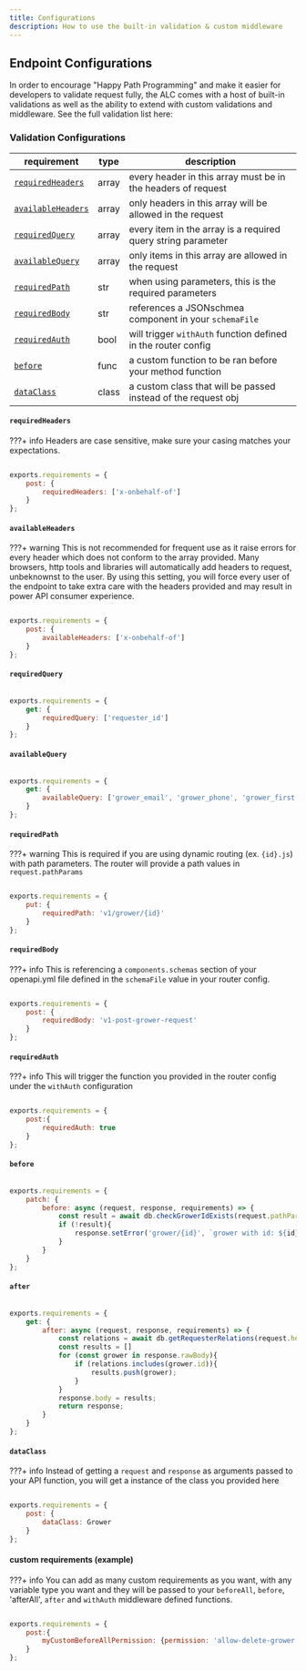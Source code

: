```yaml
---
title: Configurations
description: How to use the built-in validation & custom middleware
---
```


## Endpoint Configurations

In order to encourage "Happy Path Programming" and make it easier for developers to validate request fully, the ALC comes with a host of built-in validations as well as the ability to extend with custom validations and middleware. See the full validation list here:

### Validation Configurations

| requirement                                                                             | type  | description                                                   |
|-----------------------------------------------------------------------------------------|-------|---------------------------------------------------------------|
| [`requiredHeaders`]({{web.url}}/node/apigateway/endpoint/validations/#requiredHeaders)  | array | every header in this array must be in the headers of request  |
| [`availableHeaders`]({{web.url}}/node/apigateway/endpoint/validations/#availableHeaders)| array | only headers in this array will be allowed in the request     |
| [`requiredQuery`]({{web.url}}/node/apigateway/endpoint/validations/#requiredQuery)      | array | every item in the array is a required query string parameter  |
| [`availableQuery`]({{web.url}}/node/apigateway/endpoint/validations/#availableQuery)    | array | only items in this array are allowed in the request           |
| [`requiredPath`]({{web.url}}/node/apigateway/endpoint/validations/#requiredPath)        | str   | when using parameters, this is the required parameters        |
| [`requiredBody`]({{web.url}}/node/apigateway/endpoint/validations/#requiredBody)        | str   | references a JSONschmea component in your `schemaFile`        |
| [`requiredAuth`]({{web.url}}/node/apigateway/endpoint/validations/#requiredAuth)        | bool  | will trigger `withAuth` function defined in the router config |
| [`before`]({{web.url}}/node/apigateway/endpoint/validations/#before)                    | func  | a custom function to be ran before your method function       |
| [`dataClass`]({{web.url}}/node/apigateway/endpoint/validations/#dataClass)              | class | a custom class that will be passed instead of the request obj |

#### `requiredHeaders`

???+ info
    Headers are case sensitive, make sure your casing matches your expectations.

```js

exports.requirements = {
    post: {
        requiredHeaders: ['x-onbehalf-of']
    }
};
```

#### `availableHeaders`

???+ warning
    This is not recommended for frequent use as it raise errors for every header which does not conform to the array provided. Many browsers, http tools and libraries will automatically add headers to request, unbeknownst to the user. By using this setting, you will force every user of the endpoint to take extra care with the headers provided and may result in power API consumer experience.

```js

exports.requirements = {
    post: {
        availableHeaders: ['x-onbehalf-of']
    }
};
```

#### `requiredQuery`

```js

exports.requirements = {
    get: {
        requiredQuery: ['requester_id']
    }
};
```

#### `availableQuery`

```js

exports.requirements = {
    get: {
        availableQuery: ['grower_email', 'grower_phone', 'grower_first', 'grower_last'],
    }
};
```

#### `requiredPath`

???+ warning
    This is required if you are using dynamic routing (ex. `{id}.js`) with path parameters. The router will provide a path values in `request.pathParams`

```js

exports.requirements = {
    put: {
        requiredPath: 'v1/grower/{id}'
    }
};
```

#### `requiredBody`

???+ info
    This is referencing a `components.schemas` section of your openapi.yml file defined in the `schemaFile` value in your router config.

```js

exports.requirements = {
    post: {
        requiredBody: 'v1-post-grower-request'
    }
};
```


#### `requiredAuth`

???+ info
    This will trigger the function you provided in the router config under the `withAuth` configuration

```js

exports.requirements = {
    post:{
        requiredAuth: true
    }
};
```

#### `before`

```js

exports.requirements = {
    patch: {
        before: async (request, response, requirements) => {
            const result = await db.checkGrowerIdExists(request.pathParams.id);
            if (!result){
                response.setError('grower/{id}', `grower with id: ${id} does not exist.`);
            }
        }
    }
};
```

#### `after`

```js

exports.requirements = {
    get: {
        after: async (request, response, requirements) => {
            const relations = await db.getRequesterRelations(request.headers['x-requester-id']);
            const results = []
            for (const grower in response.rawBody){
                if (relations.includes(grower.id)){
                    results.push(grower);
                }
            }
            response.body = results;
            return response;
        }
    }
};
```

#### `dataClass`

???+ info
    Instead of getting a `request` and `response` as arguments passed to your API function, you will get a instance of the class you provided here

```js

exports.requirements = {
    post: {
        dataClass: Grower
    }
};
```

#### custom requirements (example)

???+ info
    You can add as many custom requirements as you want, with any variable type you want and they will be passed to your `beforeAll`, `before`, 'afterAll', `after` and `withAuth` middleware defined functions.

```js

exports.requirements = {
    post:{
        myCustomBeforeAllPermission: {permission: 'allow-delete-grower'}
    }
};
```
